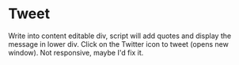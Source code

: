 # Tweet
Write into content editable div, script will add quotes and display the message in lower div. Click on the Twitter icon to tweet (opens new window). Not responsive, maybe I'd fix it.
